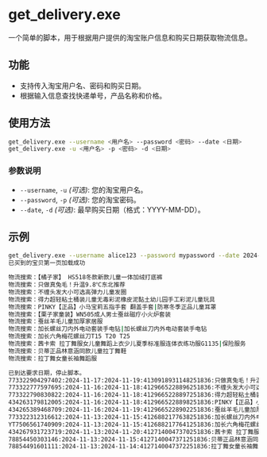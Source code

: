 # get_delivery.exe

一个简单的脚本，用于根据用户提供的淘宝账户信息和购买日期获取物流信息。

## 功能

- 支持传入淘宝用户名、密码和购买日期。
- 根据输入信息查找快递单号，产品名称和价格。

## 使用方法

```bash
get_delivery.exe --username <用户名> --password <密码> --date <日期>
get_delivery.exe -u <用户名> -p <密码> -d <日期>
```

### 参数说明

- `--username`, `-u` *(可选)*: 您的淘宝用户名。
- `--password`, `-p` *(可选)*: 您的淘宝密码。
- `--date`, `-d` *(可选)*: 最早购买日期（格式：YYYY-MM-DD）。

## 示例

```bash
get_delivery.exe --username alice123 --password mypassword --date 2024-01-01
已买到的宝贝第一页加载成功

物流搜索：【橘子家】 HS518冬款新款儿童一体加绒打底裤
物流搜索：只做真兔毛！升温9.8℃东北推荐
物流搜索：不缠头发大小可选高弹力儿童发圈
物流搜索：得力超轻粘土桶装儿童无毒彩泥橡皮泥黏土幼儿园手工彩泥儿童玩具
物流搜索：PINKY【正品】小马宝莉五指手套 翻盖手套|防寒冬季正品儿童耳罩
物流搜索：【栗子家童装】WN505成人男士蚕丝磁疗小火炉套装
物流搜索：蚕丝羊毛儿童加厚家居服
物流搜索：加长螺丝刀内外电动套装手电钻|加长螺丝刀内外电动套装手电钻
物流搜索：加长六角梅花螺丝刀T15 T20 T25
物流搜索：茜卡索 拉丁舞服女儿童舞蹈上衣少儿夏季标准服连体衣练功服G1135|保险服务
物流搜索：贝蒂正品林意涵同款儿童拉丁舞鞋
物流搜索：拉丁舞女童长袖舞蹈服

已到达要求日期，停止脚本。
773322904297402:2024-11-17:2024-11-19:4130918931148251836:只做真兔毛！升温9.8℃东北推荐:124.98:
773322777597695:2024-11-16:2024-11-18:4129665228896251836:不缠头发大小可选高弹力儿童发圈:11.8:
773322790830822:2024-11-16:2024-11-18:4129665228897251836:得力超轻粘土桶装儿童无毒彩泥橡皮泥黏土幼儿园手工彩泥儿童玩具:13.67:
434263179812005:2024-11-16:2024-11-18:4129665228898251836:PINKY【正品】小马宝莉五指手套 翻盖手套|防寒冬季正品儿童耳罩:29.8:
434265389468709:2024-11-16:2024-11-19:4129665228902251836:蚕丝羊毛儿童加厚家居服:29.99:
773322312316612:2024-11-13:2024-11-15:4126882177638251836:加长螺丝刀内外电动套装手电钻|加长螺丝刀内外电动套装手电钻:9.0:
YT7506561740909:2024-11-13:2024-11-15:4126882177641251836:加长六角梅花螺丝刀T15 T20 T25:7.28:
434267931723719:2024-11-13:2024-11-20:4127140047370251836:茜卡索 拉丁舞服女儿童舞蹈上衣少儿夏季标准服连体衣练功服G1135|保险服务:53.1:
78854450303146:2024-11-13:2024-11-15:4127140047371251836:贝蒂正品林意涵同款儿童拉丁舞鞋:99.0:
78854491601111:2024-11-13:2024-11-14:4127140047372251836:拉丁舞女童长袖舞蹈服:28.13:
```